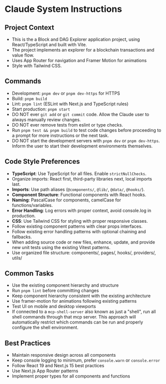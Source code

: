 # Claude System Instructions
 
## Project Context
- This is the a Block and DAG Explorer application project, using React/TypeScript and built with Vite.
- The project implements an explorer for a blockchain transactions and value flow.
- Uses App Router for navigation and Framer Motion for animations
- Style with Tailwind CSS.
 
## Commands
- Development: `pnpm dev` or `pnpm dev-https` for HTTPS
- Build: `pnpm build`
- Lint: `pnpm lint` (ESLint with Next.js and TypeScript rules)
- Start production: `pnpm start`
- DO NOT ever `git add` or `git commit` code. Allow the Claude user to always manually review changes.
- DO NOT ever remove tests from eslint or type checks.
- Run `pnpm test && pnpm build` to test code changes before proceeding to a prompt for more instructions or the next task.
- DO NOT start the development servers with `pnpm dev` or `pnpm dev-https`. Inform the user to start their development environments themselves.
 
## Code Style Preferences
- **TypeScript**: Use TypeScript for all files. Enable `strictNullChecks`.
- Organize imports: React first, third-party libraries next, local imports last.
- **Imports**: Use path aliases (`@components/`, `@lib/`, `@data/`, `@hooks/`).
- **Component Structure**: Functional components with React hooks.
- **Naming**: PascalCase for components, camelCase for functions/variables.
- **Error Handling**: Log errors with proper context, avoid console.log in production.
- **CSS**: Use Tailwind CSS for styling with proper responsive classes.
- Follow existing component patterns with clear props interfaces.
- Follow existing error handling patterns with optional chaining and fallbacks.
- When adding source code or new files, enhance, update, and provide new unit tests using the existing Vitest patterns.
- Use organized file structure: components/, pages/, hooks/, providers/, utils/
 
## Common Tasks
- Use the existing component hierarchy and structure
- Run `pnpm lint` before committing changes
- Keep component hierarchy consistent with the existing architecture
- Use framer-motion for animations following existing patterns
- Test UI on mobile and desktop viewports
- If connected to a `mcp-shell-server` also known as just a "shell", run all shell commands through that mcp server. This approach will automatically restrict which commands can be run and properly configure the shell environment. 

## Best Practices
- Maintain responsive design across all components
- Keep console logging to minimum, prefer `console.warn` or `console.error`
- Follow React 19 and Next.js 15 best practices
- Use Next.js App Router patterns
- Implement proper types for all components and functions
